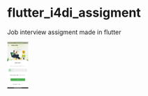 # flutter_i4di_assigment
Job interview assigment made in flutter

<img src="/Verify.jpg" width="48">
